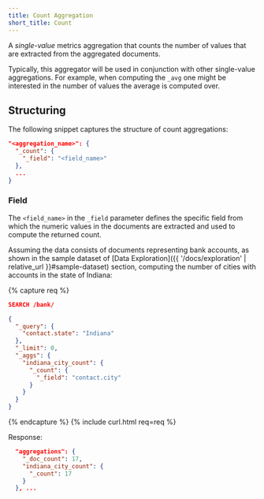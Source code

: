 ```yaml
---
title: Count Aggregation
short_title: Count
---
```


A _single-value_ metrics aggregation that counts the number of values that are
extracted from the aggregated documents.

Typically, this aggregator will be used in conjunction with other single-value
aggregations. For example, when computing the `_avg` one might be interested in
the number of values the average is computed over.

## Structuring

The following snippet captures the structure of count aggregations:

```json
"<aggregation_name>": {
  "_count": {
    "_field": "<field_name>"
  },
  ...
}
```

### Field

The `<field_name>` in the `_field` parameter defines the specific field from
which the numeric values in the documents are extracted and used to compute the
returned count.

Assuming the data consists of documents representing bank accounts, as shown in
the sample dataset of [Data Exploration]({{ '/docs/exploration' | relative_url }}#sample-dataset)
section, computing the number of cities with accounts in the state of Indiana:

{% capture req %}

```json
SEARCH /bank/

{
  "_query": {
    "contact.state": "Indiana"
  },
  "_limit": 0,
  "_aggs": {
    "indiana_city_count": {
      "_count": {
        "_field": "contact.city"
      }
    }
  }
}
```
{% endcapture %}
{% include curl.html req=req %}


Response:

```json
  "aggregations": {
    "_doc_count": 17,
    "indiana_city_count": {
      "_count": 17
    }
  }, ...
```
